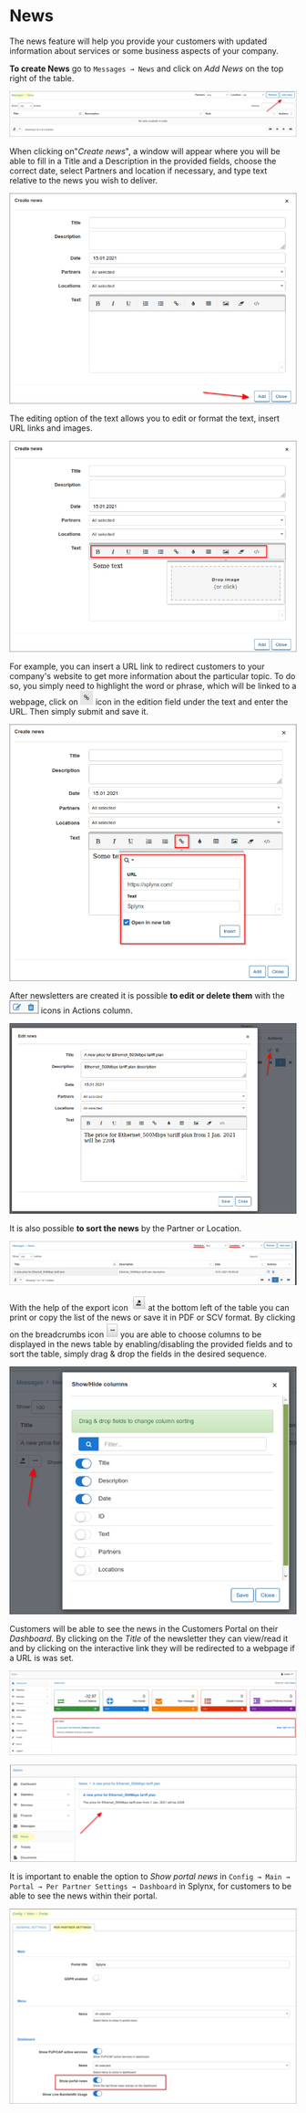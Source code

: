 News
====

The news feature will help you provide your customers with updated information about services or some business aspects of your company.

**To create News** go to `Messages → News` and click on *Add News* on the top right of the table.

![Add news](./add_news.png)

When clicking on"*Create news*", a window will appear where you will be able to fill in a Title and a Description in the provided fields, choose the correct date, select Partners and location if necessary, and type text relative to the news you wish to deliver.

![Create news](./create_news.png)

The editing option of the text allows you to edit or format the text, insert URL links and images.

![Edit text](./edit_text.png)

For example, you can insert a URL link to redirect customers to your company's website to get more information about the particular topic. To do so, you simply need to highlight the word or phrase, which will be linked to a webpage, click on <icon class="image-icon">![URL icon](./url_icon.png)</icon> icon in the edition field under the text and enter the URL. Then simply submit and save it.

![Save url](./save_url.png)

After newsletters are created it is  possible **to edit or delete them** with the <icon class="image-icon">![Edit delete icon](./edit_delete_icon.png)</icon> icons in Actions column.

![Edit news](./edit_news.png)

It is also possible **to sort the news** by the Partner or Location.

![Sort news](./sort_news.png)

With the help of the export icon <icon class="image-icon">![Save icon](./save_icon.png)</icon> at the bottom left of the table you can print or copy the list of the news or save it in PDF or SCV format. By clicking on the breadcrumbs icon <icon class="image-icon">![Columns icon](./columns_icon.png)</icon> you are able to choose columns to be displayed in the news table by enabling/disabling the provided fields and to sort the table, simply drag & drop the fields in the desired sequence.

![Show hide columns](./show_hide_columns.png)

Customers will be able to see the news in the Customers Portal on their *Dashboard*. By clicking on the *Title* of the newsletter they can  view/read it and by clicking on the interactive link they will be redirected to a webpage if a URL is was set.

![Dashboard news](./dashboard_news.png)

![Read news](./read_news.png)

It is important to enable the option to *Show portal news* in `Config → Main → Portal → Per Partner Settings → Dashboard` in Splynx, for customers to be able to see the news within their portal.

![Turn on news](./turn_on_news.png)
